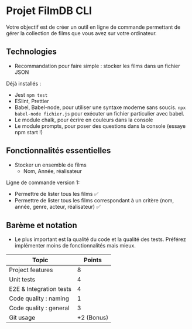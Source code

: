 # Projet FilmDB CLI

Votre objectif est de créer un outil en ligne de commande permettant de gérer la collection de films que vous avez sur votre ordinateur.

## Technologies

- Recommandation pour faire simple : stocker les films dans un fichier JSON

Déjà installés :

- Jest `npm test`
- ESlint, Prettier
- Babel, Babel-node, pour utiliser une syntaxe moderne sans soucis. `npx babel-node fichier.js` pour exécuter un fichier particulier avec babel.
- Le module chalk, pour écrire en couleurs dans la console
- Le module prompts, pour poser des questions dans la console (essaye npm start !)

## Fonctionnalités essentielles

- Stocker un ensemble de films
  - Nom, Année, réalisateur

Ligne de commande version 1:

- Permettre de lister tous les films ✅
- Permettre de lister tous les films correspondant à un critère (nom, année, genre, acteur, réalisateur) ✅

## Barème et notation

- Le plus important est la qualité du code et la qualité des tests. Préférez implémenter moins de fonctionnalités mais mieux.

| Topic                   | Points     |
| ----------------------- | ---------- |
| Project features        | 8          |
| Unit tests              | 4          |
| E2E & Integration tests | 4          |
| Code quality : naming   | 1          |
| Code quality : general  | 3          |
| Git usage               | +2 (Bonus) |

